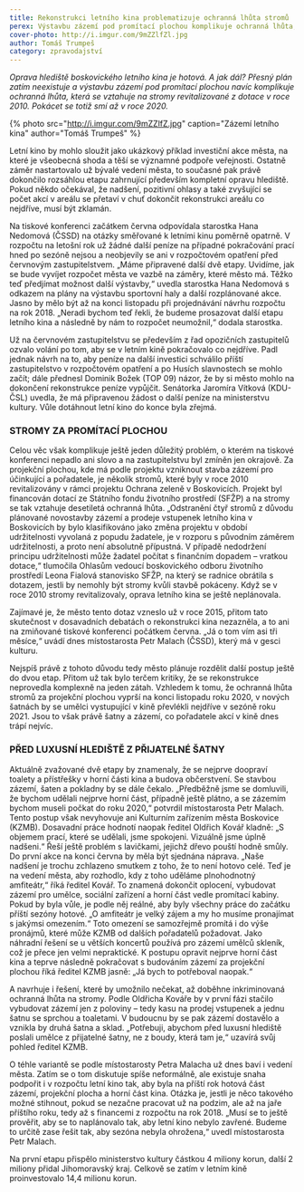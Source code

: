 ```yaml
---
title: Rekonstrukci letního kina problematizuje ochranná lhůta stromů
perex: Výstavbu zázemí pod promítací plochou komplikuje ochranná lhůta, která se vztahuje na stromy revitalizované z dotace v roce 2010. Pokácet se totiž smí až v roce 2020.
cover-photo: http://i.imgur.com/9mZZlfZl.jpg
author: Tomáš Trumpeš
category: zpravodajství
---
```


*Oprava hlediště boskovického letního kina je hotová. A jak dál? Přesný plán zatím neexistuje a výstavbu zázemí pod promítací plochou navíc komplikuje ochranná lhůta, která se vztahuje na stromy revitalizované z dotace v roce 2010. Pokácet se totiž smí až v roce 2020.*

{% photo src="http://i.imgur.com/9mZZlfZ.jpg" caption="Zázemí letního kina" author="Tomáš Trumpeš" %}

Letní kino by mohlo sloužit jako ukázkový příklad investiční akce města, na které je všeobecná shoda a těší se významné podpoře veřejnosti. Ostatně záměr nastartovalo už bývalé vedení města, to současné pak právě dokončilo rozsáhlou etapu zahrnující především kompletní opravu hlediště. Pokud někdo očekával, že nadšení, pozitivní ohlasy a také zvyšující se počet akcí v areálu se přetaví v chuť dokončit rekonstrukci areálu co nejdříve, musí být zklamán. 

Na tiskové konferenci začátkem června odpovídala starostka Hana Nedomová (ČSSD) na otázky směřované k letními kinu poměrně opatrně. V rozpočtu na letošní rok už žádné další peníze na případné pokračování prací hned po sezóně nejsou a neobjevily se ani v rozpočtovém opatření před červnovým zastupitelstvem. „Máme připravené další dvě etapy. Uvidíme, jak se bude vyvíjet rozpočet města ve vazbě na záměry, které město má. Těžko teď předjímat možnost další výstavby,“ uvedla starostka Hana Nedomová s odkazem na plány na výstavbu sportovní haly a další rozplánované akce. Jasno by mělo být až na konci listopadu při projednávání návrhu rozpočtu na rok 2018. „Neradi bychom teď řekli, že budeme prosazovat další etapu letního kina a následně by nám to rozpočet neumožnil,“ dodala starostka.

Už na červnovém zastupitelstvu se především z řad opozičních zastupitelů ozvalo volání po tom, aby se v letním kině pokračovalo co nejdříve. Padl jednak návrh na to, aby peníze na další investici schválilo příští zastupitelstvo v rozpočtovém opatření a po Husích slavnostech se mohlo začít; dále přednesl Dominik Božek (TOP 09) názor, že by si město mohlo na dokončení rekonstrukce peníze vypůjčit. Senátorka Jaromíra Vítková (KDU-ČSL) uvedla, že má připravenou žádost o další peníze na ministerstvu kultury. Vůle dotáhnout letní kino do konce byla zřejmá.

### STROMY ZA PROMÍTACÍ PLOCHOU

Celou věc však komplikuje ještě jeden důležitý problém, o kterém na tiskové konferenci nepadlo ani slovo a na zastupitelstvu byl zmíněn jen okrajově. Za projekční plochou, kde má podle projektu vzniknout stavba zázemí pro účinkující a pořadatele, je několik stromů, které byly v roce 2010 revitalizovány v rámci projektu Ochrana zeleně v Boskovicích. Projekt byl financován dotací ze Státního fondu životního prostředí (SFŽP) a na stromy se tak vztahuje desetiletá ochranná lhůta. „Odstranění čtyř stromů z důvodu plánované novostavby zázemí a prodeje vstupenek letního kina v Boskovicích by bylo klasifikováno jako změna projektu v období udržitelnosti vyvolaná z popudu žadatele, je v rozporu s původním záměrem udržitelnosti, a proto není absolutně přípustná. V případě nedodržení principu udržitelnosti může žadatel počítat s finančním dopadem – vratkou dotace,“ tlumočila Ohlasům vedoucí boskovického odboru životního prostředí Leona Fialová stanovisko SFŽP, na který se radnice obrátila s dotazem, jestli by nemohly být stromy kvůli stavbě pokáceny. Když se v roce 2010 stromy revitalizovaly, oprava letního kina se ještě neplánovala.

Zajímavé je, že město tento dotaz vzneslo už v roce 2015, přitom tato skutečnost v dosavadních debatách o rekonstrukci kina nezazněla, a to ani na zmiňované tiskové konferenci počátkem června. „Já o tom vím asi tři měsíce,“ uvádí dnes místostarosta Petr Malach (ČSSD), který má v gesci kulturu.

Nejspíš právě z tohoto důvodu tedy město plánuje rozdělit další postup ještě do dvou etap. Přitom už tak bylo terčem kritiky, že se rekonstrukce neprovedla komplexně na jeden zátah. Vzhledem k tomu, že ochranná lhůta stromů za projekční plochou vyprší na konci listopadu roku 2020, v nových šatnách by se umělci vystupující v kině převlékli nejdříve v sezóně roku 2021. Jsou to však právě šatny a zázemí, co pořadatele akcí v kině dnes trápí nejvíc.
 
### PŘED LUXUSNÍ HLEDIŠTĚ Z PŘIJATELNÉ ŠATNY

Aktuálně zvažované dvě etapy by znamenaly, že se nejprve doopraví toalety a přístřešky v horní části kina a budova občerstvení. Se stavbou zázemí, šaten a pokladny by se dále čekalo. „Předběžně jsme se domluvili, že bychom udělali nejprve horní část, případně ještě plátno, a se zázemím bychom museli počkat do roku 2020,“ potvrdil místostarosta Petr Malach.
Tento postup však nevyhovuje ani Kulturním zařízením města Boskovice (KZMB). Dosavadní práce hodnotí naopak ředitel Oldřich Kovář kladně: „S objemem prací, které se udělali, jsme spokojeni. Vizuálně jsme úplně nadšeni.“ Řeší ještě problém s lavičkami, jejichž dřevo pouští hodně smůly. Do první akce na konci června by měla být sjednána náprava. „Naše nadšení je trochu zchlazeno smutkem z toho, že to není hotovo celé. Teď je na vedení města, aby rozhodlo, kdy z toho uděláme plnohodnotný amfiteátr,“ říká ředitel Kovář. To znamená dokončit oplocení, vybudovat zázemí pro umělce, sociální zařízení a horní část vedle promítací kabiny. Pokud by byla vůle, je podle něj reálné, aby byly všechny práce do začátku příští sezóny hotové. „O amfiteátr je velký zájem a my ho musíme pronajímat s jakýmsi omezením.“ Toto omezení se samozřejmě promítá i do výše pronájmů, které může KZMB od dalších pořadatelů požadovat. Jako náhradní řešení se u větších koncertů používá pro zázemí umělců skleník, což je přece jen velmi nepraktické. K postupu opravit nejprve horní část kina a teprve následně pokračovat s budováním zázemí za projekční plochou říká ředitel KZMB jasně: „Já bych to potřeboval naopak.“

A navrhuje i řešení, které by umožnilo nečekat, až doběhne inkriminovaná ochranná lhůta na stromy. Podle Oldřicha Kováře by v první fázi stačilo vybudovat zázemí jen z poloviny – tedy kasu na prodej vstupenek a jednu šatnu se sprchou a toaletami. V budoucnu by se pak zázemí dostavělo a vznikla by druhá šatna a sklad. „Potřebuji, abychom před luxusní hlediště poslali umělce z přijatelné šatny, ne z boudy, která tam je,“ uzavírá svůj pohled ředitel KZMB. 

O téhle variantě se podle místostarosty Petra Malacha už dnes baví i vedení města. Zatím se o tom diskutuje spíše neformálně, ale existuje snaha podpořit i v rozpočtu letní kino tak, aby byla na příští rok hotová část zázemí, projekční plocha a horní část kina. Otázka je, jestli je něco takového možné stihnout, pokud se nezačne pracovat už na podzim, ale až na jaře příštího roku, tedy až s financemi z rozpočtu na rok 2018. „Musí se to ještě prověřit, aby se to naplánovalo tak, aby letní kino nebylo zavřené. Budeme to určitě zase řešit tak, aby sezóna nebyla ohrožena,“ uvedl místostarosta Petr Malach.

Na první etapu přispělo ministerstvo kultury částkou 4 miliony korun, další 2 miliony přidal Jihomoravský kraj. Celkově se zatím v letním kině proinvestovalo 14,4 milionu korun.
